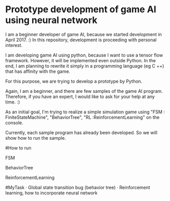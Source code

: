 # Prototype development of game AI using neural network

I am a beginner developer of game AI,
because we started development in April 2017. :)
In this repository, development is proceeding with personal interest.

I am developing game AI using python,
because I want to use a tensor flow framework.
However, it will be implemented even outside Python.
In the end, I am planning to rewrite it simply in a programming language (eg C ++) that has affinity with the game.

For this purpose, we are trying to develop a prototype by Python.

Again, I am a beginner,
and there are few samples of the game AI program.
Therefore, if you have an expert, I would like to ask for your help at any time. :)

As an initial goal,
I'm trying to realize a simple simulation game using "FSM : FiniteStateMachine", "BehaviorTree", "RL :ReinforcementLearning" on the console.

Currently, each sample program has already been developed.
So we will show how to run the sample.

#How to run

FSM

BehaviorTree

ReinforcementLearning


#MyTask
· Global state transition bug (behavior tree)
· Reinforcement learning, how to incorporate neural network 
